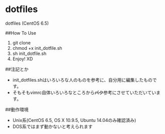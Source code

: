 dotfiles
========

dotfiles (CentOS 6.5)

##How To Use

1. git clone
1. chmod +x init_dotfile.sh
1. sh init_dotfile.sh
1. Enjoy! XD

##注記とか

- init_dotfiles.shはいろいろな人のものを参考に、自分用に編集したものです。
- そもそもvimrc自体いろいろなところから~~パク~~参考にさせていただいています。

##動作環境

- Unix系(CentOS 6.5, OS X 10.9.5, Ubuntu 14.04のみ確認済み)
- DOS系ではまず動かないと考えられます
